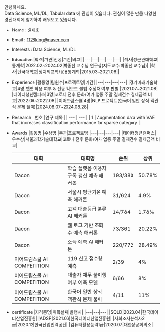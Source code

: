 


안녕하세요.  
Data Science, ML/DL, Tabular data 에 관심이 있습니다. 
관심이 많은 만큼 다양한 경진대회에 참가하여 배워보고 있습니다.



- Name : 윤태호  
- Email : 1128king@naver.com
- Interests : Data Science, ML/DL
- Education
  |학력|기관|전공|기간|비고|
  |---|---|---|---|---|
  |석사|성균관대학교|통계학|2022.02~2024.02|박종선 교수님 연구실(지도교수:박종선 교수님)|
  |학사|단국대학교|정치외교학/응용통계학|2015.03~2021.08||

- Experience
  |활동명|팀원수|프로젝트명|기간|
  |---|---|---|---|
  |경기미래기술학교|4명|헬멧 착용 여부 & 전동 킥보드 불법 주정차 여부 판별 |2021.07~2021.08|
  |데이터청년캠퍼스|3명|코로나 전후 문화/여가 업종 주말 결제건수 결제금액 비교|2022.06~2022.08|
  |이어드림스쿨|4명|NLP 프로젝트(한국어 일반 상식 객관식 문제 풀이)|2024.08.07~2024.08.28|
  
- Research
  | 번호 |연구 제목 |
  | --- | --- |
  | 1 | Augmentation data with VAE that increases classification performance for sparse category | 
 
- Awards
  |활동명  |수상명 |주관|프로젝트명
  |---|---|---|---|
  |데이터청년캠퍼스|우수상|서울과학기술대학교|코로나 전후 문화/여가 업종 주말 결제건수 결제금액 비교|

  |대회|대회명|순위|상위|
  |---|------|----|----|
  |Dacon|학습 플랫폼 이용자 구독 갱신 예측 해커톤 |193/380|50.78%|
  |Dacon|서울시 평균기온 예측 해커톤|31/624|4.9%|
  |Dacon|고객 대출등급 분류 AI 해커톤|14/784|1.78%|
  |Dacon|웹 로그 기반 조회수 예측 해커톤|73/361|20.22%|
  |Dacon|소득 예측 AI 해커톤|220/772|28.49%|
  |이어드림스쿨 AI COMPETITION|119 신고 접수량 예측|2/39|4%|
  |이어드림스쿨 AI COMPETITION|대출자 채무 불이행 여부 예측 모델|6/66|8%|
  |이어드림스쿨 AI COMPETITION|한국어 일반 상식 객관식 문제 풀이|4/11|11%|

- certificate
  |자격증명|취득날짜|발행처|
  |---|---|---|
  |SQLD|2023.04|한국데이터산업진흥원|
  |ADSP|2021.06|한국데이터산업진흥원|
  |사회조사분석사2급|2020.12|한국산업인력공단|
  |컴퓨터활용능력1급|2020.07|대한상공회의소|
  
